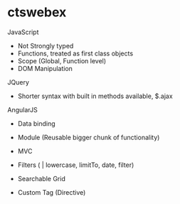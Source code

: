 # ctswebex

JavaScript
 - Not Strongly typed
 - Functions, treated as first class objects
 - Scope (Global, Function level)
 - DOM Manipulation 

 JQuery
 - Shorter syntax with built in methods available, $.ajax

 AngularJS
 - Data binding
 - Module (Reusable bigger chunk of functionality)
 - MVC
 - Filters ( | lowercase, limitTo, date, filter)
 - Searchable Grid

 - Custom Tag (Directive)
